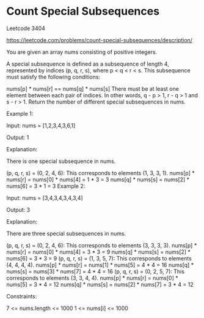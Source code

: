 #  Count Special Subsequences


Leetcode 3404

https://leetcode.com/problems/count-special-subsequences/description/


You are given an array nums consisting of positive integers.

A special subsequence is defined as a subsequence of length 4, represented by indices (p, q, r, s), where p < q < r < s. This subsequence must satisfy the following conditions:

nums[p] * nums[r] == nums[q] * nums[s]
There must be at least one element between each pair of indices. In other words, q - p > 1, r - q > 1 and s - r > 1.
Return the number of different special subsequences in nums.

 

Example 1:

Input: nums = [1,2,3,4,3,6,1]

Output: 1

Explanation:

There is one special subsequence in nums.

(p, q, r, s) = (0, 2, 4, 6):
This corresponds to elements (1, 3, 3, 1).
nums[p] * nums[r] = nums[0] * nums[4] = 1 * 3 = 3
nums[q] * nums[s] = nums[2] * nums[6] = 3 * 1 = 3
Example 2:

Input: nums = [3,4,3,4,3,4,3,4]

Output: 3

Explanation:

There are three special subsequences in nums.

(p, q, r, s) = (0, 2, 4, 6):
This corresponds to elements (3, 3, 3, 3).
nums[p] * nums[r] = nums[0] * nums[4] = 3 * 3 = 9
nums[q] * nums[s] = nums[2] * nums[6] = 3 * 3 = 9
(p, q, r, s) = (1, 3, 5, 7):
This corresponds to elements (4, 4, 4, 4).
nums[p] * nums[r] = nums[1] * nums[5] = 4 * 4 = 16
nums[q] * nums[s] = nums[3] * nums[7] = 4 * 4 = 16
(p, q, r, s) = (0, 2, 5, 7):
This corresponds to elements (3, 3, 4, 4).
nums[p] * nums[r] = nums[0] * nums[5] = 3 * 4 = 12
nums[q] * nums[s] = nums[2] * nums[7] = 3 * 4 = 12
 

Constraints:

7 <= nums.length <= 1000
1 <= nums[i] <= 1000
